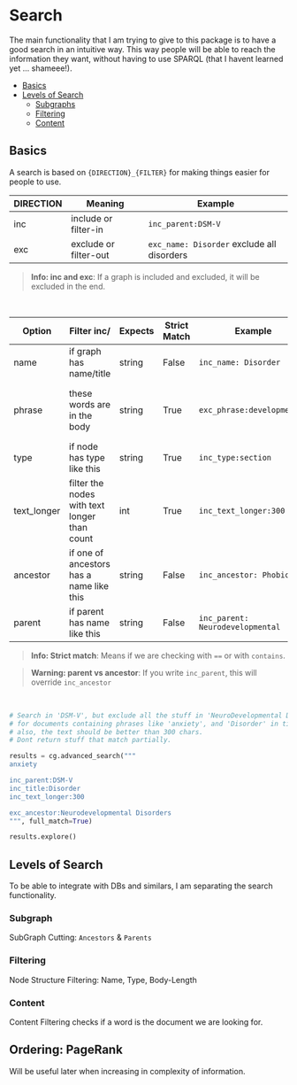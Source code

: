 # Search

The main functionality that I am trying to give to this package is to have a good search in an intuitive way.
This way people will be able to reach the information they want, without having to use SPARQL (that I havent learned yet ... shameee!).

- [Basics](#basics)
- [Levels of Search](#levels-of-search)
  - [Subgraphs](#subgraphs)
  - [Filtering](#filtering)
  - [Content](#content)


## Basics

A search is based on `{DIRECTION}_{FILTER}` for making things easier for people to use.

| DIRECTION | Meaning               | Example                                    |
| --------- | --------------------- | ------------------------------------------ |
| inc       | include or filter-in  | `inc_parent:DSM-V`                         |
| exc       | exclude or filter-out | `exc_name: Disorder` exclude all disorders |

> **Info: inc and exc**: If a graph is included and excluded, it will be excluded in the end.

<br>

| Option      | Filter inc/                                  | Expects | Strict Match | Example                          | Sorting Order                         |
| ----------- | -------------------------------------------- | ------- | ------------ | -------------------------------- | ------------------------------------- |
| name        | if graph has name/title                      | string  | False        | `inc_name: Disorder`             | `+ 100` per subgraph containing       |
| phrase      | these words are in the body                  | string  | True         | `exc_phrase:developmental`       | `+ 10` per time found in any subgraph |
| type        | if node has type like this                   | string  | True         | `inc_type:section`               | `NaN`                                 |
| text_longer | filter the nodes with text longer than count | int     | True         | `inc_text_longer:300`            | `NaN`                                 |
| ancestor    | if one of ancestors has a name like this     | string  | False        | `inc_ancestor: Phobic`           | `NaN`                                 |
| parent      | if parent has name like this                 | string  | False        | `inc_parent: Neurodevelopmental` | `NaN`                                 |

> **Info: Strict match**: Means if we are checking with `==` or with `contains`.

> **Warning: parent vs ancestor**: If you write `inc_parent`, this will override `inc_ancestor`

<br>

```python
# Search in 'DSM-V', but exclude all the stuff in 'NeuroDevelopmental Disorders' subgraph
# for documents containing phrases like 'anxiety', and 'Disorder' in titles
# also, the text should be better than 300 chars.
# Dont return stuff that match partially.

results = cg.advanced_search("""
anxiety

inc_parent:DSM-V
inc_title:Disorder
inc_text_longer:300

exc_ancestor:Neurodevelopmental Disorders
""", full_match=True)

results.explore()
```

## Levels of Search

To be able to integrate with DBs and similars, I am separating the search functionality.

### Subgraph

SubGraph Cutting: `Ancestors` & `Parents`

### Filtering

Node Structure Filtering: Name, Type, Body-Length

### Content

Content Filtering checks if a word is the document we are looking for.

## Ordering: PageRank

Will be useful later when increasing in complexity of information.

